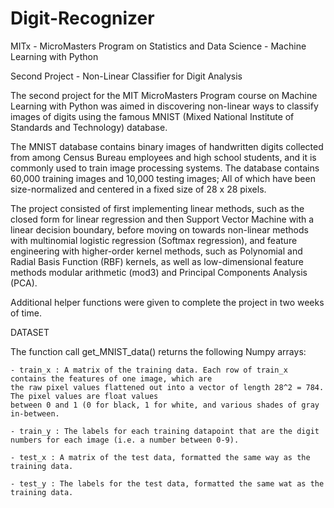 # Digit-Recognizer
MITx - MicroMasters Program on Statistics and Data Science - Machine Learning with Python 

Second Project - Non-Linear Classifier for Digit Analysis

The second project for the MIT MicroMasters Program course on Machine Learning with Python was aimed in discovering
non-linear ways to classify images of digits using the famous MNIST (Mixed National Institute of Standards and Technology) database.

The MNIST database contains binary images of handwritten digits collected from among Census Bureau employees and high school
students, and it is commonly used to train image processing systems. The database contains 60,000 training images and
10,000 testing images; All of which have been size-normalized and centered in a fixed size of 28 x 28 pixels.

The project consisted of first implementing linear methods, such as the closed form for linear regression and then Support Vector Machine with a linear decision boundary, before moving on towards non-linear methods with multinomial logistic regression (Softmax regression), and feature engineering with higher-order kernel methods, such as Polynomial and Radial Basis Function (RBF) kernels, as well as low-dimensional feature methods modular arithmetic (mod3) and Principal Components Analysis (PCA).

Additional helper functions were given to complete the project in two weeks of time.

DATASET

The function call get_MNIST_data() returns the following Numpy arrays:

    - train_x : A matrix of the training data. Each row of train_x contains the features of one image, which are
    the raw pixel values flattened out into a vector of length 28^2 = 784. The pixel values are float values
    between 0 and 1 (0 for black, 1 for white, and various shades of gray in-between.
    
    - train_y : The labels for each training datapoint that are the digit numbers for each image (i.e. a number between 0-9).
    
    - test_x : A matrix of the test data, formatted the same way as the training data.
    
    - test_y : The labels for the test data, formatted the same wat as the training data.
